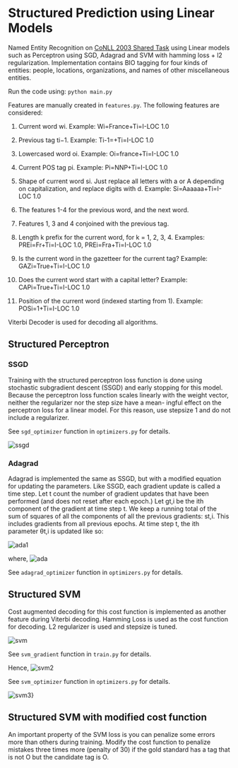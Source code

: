 # Structured Prediction using Linear Models

Named Entity Recognition on [CoNLL 2003 Shared Task](https://www.aclweb.org/anthology/W03-0419) using Linear models such as Perceptron using SGD, Adagrad and SVM  with hamming loss + l2 regularization. Implementation contains BIO tagging for four kinds of entities: people, locations, organizations, and names of other miscellaneous entities.

Run the code using: `python main.py`

Features are manually created in `features.py`. The following features are considered:

1. Current word wi. Example: Wi=France+Ti=I-LOC 1.0

2. Previous tag ti−1. Example: Ti-1=<START>+Ti=I-LOC 1.0

3. Lowercased word oi. Example: Oi=france+Ti=I-LOC 1.0

4. Current POS tag pi. Example: Pi=NNP+Ti=I-LOC 1.0

5. Shape of current word si. Just replace all letters with a or A depending on capitalization, and replace digits with d. Example: Si=Aaaaaa+Ti=I-LOC 1.0

6. The features 1-4 for the previous word, and the next word.

7. Features 1, 3 and 4 conjoined with the previous tag. 

8. Length k prefix for the current word, for k = 1, 2, 3, 4. Examples: PREi=Fr+Ti=I-LOC 1.0, PREi=Fra+Ti=I-LOC 1.0

9. Is the current word in the gazetteer for the current tag? Example: GAZi=True+Ti=I-LOC 1.0

10. Does the current word start with a capital letter? Example: CAPi=True+Ti=I-LOC 1.0

11. Position of the current word (indexed starting from 1). Example: POSi=1+Ti=I-LOC 1.0

Viterbi Decoder is used for decoding all algorithms. 

## Structured Perceptron 

### SSGD

Training with the structured perceptron loss function is done using stochastic subgradient descent (SSGD) and early stopping for this model. Because the perceptron loss function scales linearly with the weight vector, neither the regularizer nor the step size have a mean- ingful effect on the perceptron loss for a linear model. For this reason, use stepsize 1 and do not include a regularizer.

See `sgd_optimizer` function in `optimizers.py` for details.

<img src="https://latex.codecogs.com/svg.latex?\Large&space;w = w - \alpha g(x,y)" title="ssgd" /> 


### Adagrad

Adagrad is implemented the same as SSGD, but with a modified equation for updating the parameters. Like SSGD, each gradient update is called a time step. Let t count the number of gradient updates that have been performed (and does not reset after each epoch.) Let gt,i be the ith component of the gradient at time step t. We keep a running total of the sum of squares of all the components of all the previous gradients: st,i. This includes gradients from all previous epochs. At time step t, the ith parameter θt,i is updated like so:

<img src="https://latex.codecogs.com/svg.latex?\Large&space;\theta_{t,i}=\theta_{t-1,i}-\frac{\alpha}{\sqrt{s_{t,i}}}g_{t,i}" title="ada1" /> 

where, 
<img src="https://latex.codecogs.com/svg.latex?\Large&space;s_{t,i} = \sum^t_{T=1} g^2_{T,i}" title="ada" />

See `adagrad_optimizer` function in `optimizers.py` for details.

## Structured SVM

Cost augmented decoding for this cost function is implemented as another feature during Viterbi decoding. Hamming Loss is used as the cost function for decoding. L2 regularizer is used and stepsize is tuned.



<img src="https://latex.codecogs.com/png.latex?\Large&space;L(w,D)=\sum_{i=1}^N((\text{max}\;w f(x_i,y_i') + cost(y_i,y')) - w f(x_i,y_i)) + \frac{\lambda}{2}|w|^2" title="svm" /> 

See `svm_gradient` function in `train.py` for details.

Hence,
<img src="https://latex.codecogs.com/png.latex?\Large&space;y'=\text{argmax}_{y'\in Y} \; w f(x_i,y_i') + cost(y_i,y'))" title="svm2" /> 

See `svm_optimizer` function in `optimizers.py` for details.

<img src="https://latex.codecogs.com/png.latex?\Large&space;w = w - \alpha g(x,y) - \alpha\lambda w" title="svm3}" /> 


## Structured SVM with modified cost function

An important property of the SVM loss is you can penalize some errors more than others during training. Modify the cost function to penalize mistakes three times more (penalty of 30) if the gold standard has a tag that is not O but the candidate tag is O.
